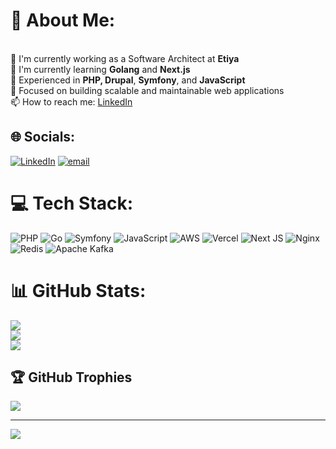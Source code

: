 # 💫 About Me:
<br>🔭 I'm currently working as a Software Architect at **Etiya**
<br>🌱 I'm currently learning **Golang** and **Next.js**
<br>💼 Experienced in **PHP, Drupal**, **Symfony**, and **JavaScript**
<br>🎯 Focused on building scalable and maintainable web applications
<br>📫 How to reach me: [LinkedIn](https://www.linkedin.com/in/tarikfiliz/)


## 🌐 Socials:
[![LinkedIn](https://img.shields.io/badge/LinkedIn-%230077B5.svg?logo=linkedin&logoColor=white)](https://linkedin.com/in/tarikfiliz) [![email](https://img.shields.io/badge/Email-D14836?logo=gmail&logoColor=white)](mailto:tarikfiliz@icloud.com) 

# 💻 Tech Stack:
![PHP](https://img.shields.io/badge/php-%23777BB4.svg?style=for-the-badge&logo=php&logoColor=white) ![Go](https://img.shields.io/badge/go-%2300ADD8.svg?style=for-the-badge&logo=go&logoColor=white) ![Symfony](https://img.shields.io/badge/symfony-%23000000.svg?style=for-the-badge&logo=symfony&logoColor=white) ![JavaScript](https://img.shields.io/badge/javascript-%23323330.svg?style=for-the-badge&logo=javascript&logoColor=%23F7DF1E) ![AWS](https://img.shields.io/badge/AWS-%23FF9900.svg?style=for-the-badge&logo=amazon-aws&logoColor=white) ![Vercel](https://img.shields.io/badge/vercel-%23000000.svg?style=for-the-badge&logo=vercel&logoColor=white) ![Next JS](https://img.shields.io/badge/Next-black?style=for-the-badge&logo=next.js&logoColor=white) ![Nginx](https://img.shields.io/badge/nginx-%23009639.svg?style=for-the-badge&logo=nginx&logoColor=white) ![Redis](https://img.shields.io/badge/redis-%23DD0031.svg?style=for-the-badge&logo=redis&logoColor=white) ![Apache Kafka](https://img.shields.io/badge/Apache%20Kafka-000?style=for-the-badge&logo=apachekafka)

# 📊 GitHub Stats:
![](https://github-readme-stats.vercel.app/api?username=tarikflz&theme=dark&hide_border=false&include_all_commits=true&count_private=true)<br/>
![](https://nirzak-streak-stats.vercel.app/?user=tarikflz&theme=dark&hide_border=false)<br/>
![](https://github-readme-stats.vercel.app/api/top-langs/?username=tarikflz&theme=dark&hide_border=false&include_all_commits=true&count_private=true&layout=compact)

## 🏆 GitHub Trophies
![](https://github-profile-trophy.vercel.app/?username=tarikflz&theme=tokyonight&no-frame=false&no-bg=true&margin-w=4)

---
[![](https://visitcount.itsvg.in/api?id=tarikflz&icon=0&color=0)](https://visitcount.itsvg.in)
